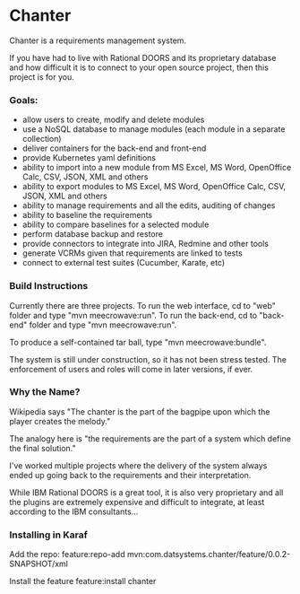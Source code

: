 # Chanter
Chanter is a requirements management system.

If you have had to live with Rational DOORS and its proprietary database and how difficult it is to connect to your open source project, then this project is for you.

### Goals:
* allow users to create, modify and delete modules
* use a NoSQL database to manage modules (each module in a separate collection)
* deliver containers for the back-end and front-end
* provide Kubernetes yaml definitions
* ability to import into a new module from MS Excel, MS Word, OpenOffice Calc, CSV, JSON, XML and others
* ability to export modules to MS Excel, MS Word, OpenOffice Calc, CSV, JSON, XML and others
* ability to manage requirements and all the edits, auditing of changes
* ability to baseline the requirements 
* ability to compare baselines for a selected module
* perform database backup and restore
* provide connectors to integrate into JIRA, Redmine and other tools
* generate VCRMs given that requirements are linked to tests
* connect to external test suites (Cucumber, Karate, etc)

### Build Instructions
Currently there are three projects.
To run the web interface, cd to "web" folder and type "mvn meecrowave:run".
To run the back-end, cd to "back-end" folder and type "mvn meecrowave:run".

To produce a self-contained tar ball, type "mvn meecrowave:bundle".

The system is still under construction, so it has not been stress tested.
The enforcement of users and roles will come in later versions, if ever.

### Why the Name?
Wikipedia says "The chanter is the part of the bagpipe upon which the player creates the melody."

The analogy here is "the requirements are the part of a system which define the final solution."

I've worked multiple projects where the delivery of the system always ended up going back to 
the requirements and their interpretation.

While IBM Rational DOORS is a great tool, it is also very proprietary and all the plugins
are extremely expensive and difficult to integrate, at least according to the IBM consultants...
 
### Installing in Karaf
Add the repo:
feature:repo-add mvn:com.datsystems.chanter/feature/0.0.2-SNAPSHOT/xml

Install the feature
feature:install chanter
